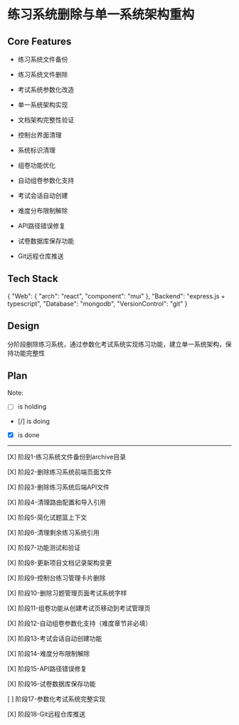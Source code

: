 # 练习系统删除与单一系统架构重构

## Core Features

- 练习系统文件备份

- 练习系统文件删除

- 考试系统参数化改造

- 单一系统架构实现

- 文档架构完整性验证

- 控制台界面清理

- 系统标识清理

- 组卷功能优化

- 自动组卷参数化支持

- 考试会话自动创建

- 难度分布限制解除

- API路径错误修复

- 试卷数据库保存功能

- Git远程仓库推送

## Tech Stack

{
  "Web": {
    "arch": "react",
    "component": "mui"
  },
  "Backend": "express.js + typescript",
  "Database": "mongodb",
  "VersionControl": "git"
}

## Design

分阶段删除练习系统，通过参数化考试系统实现练习功能，建立单一系统架构，保持功能完整性

## Plan

Note: 

- [ ] is holding
- [/] is doing
- [X] is done

---

[X] 阶段1-练习系统文件备份到archive目录

[X] 阶段2-删除练习系统前端页面文件

[X] 阶段3-删除练习系统后端API文件

[X] 阶段4-清理路由配置和导入引用

[X] 阶段5-简化试题篮上下文

[X] 阶段6-清理剩余练习系统引用

[X] 阶段7-功能测试和验证

[X] 阶段8-更新项目文档记录架构变更

[X] 阶段9-控制台练习管理卡片删除

[X] 阶段10-删除习题管理页面考试系统字样

[X] 阶段11-组卷功能从创建考试页移动到考试管理页

[X] 阶段12-自动组卷参数化支持（难度章节非必填）

[X] 阶段13-考试会话自动创建功能

[X] 阶段14-难度分布限制解除

[X] 阶段15-API路径错误修复

[X] 阶段16-试卷数据库保存功能

[ ] 阶段17-参数化考试系统完整实现

[X] 阶段18-Git远程仓库推送

